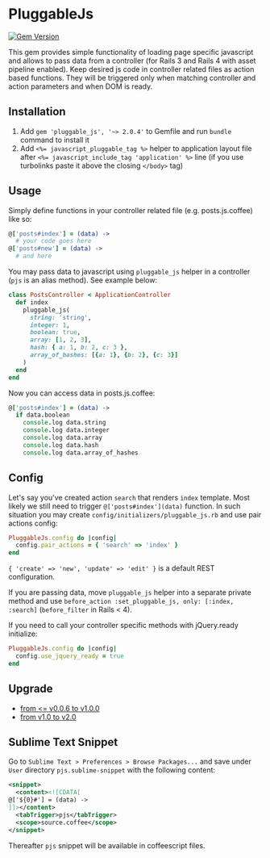 # PluggableJs 

[![Gem Version](https://badge.fury.io/rb/pluggable_js.svg)](http://badge.fury.io/rb/pluggable_js)

This gem provides simple functionality of loading page specific javascript and allows to pass data from a controller (for Rails 3 and Rails 4 with asset pipeline enabled). Keep desired js code in controller related files as action based functions. They will be triggered only when matching controller and action parameters and when DOM is ready.

## Installation

1. Add `gem 'pluggable_js', '~> 2.0.4'` to Gemfile and run `bundle` command to install it
2. Add `<%= javascript_pluggable_tag %>` helper to application layout file after `<%= javascript_include_tag 'application' %>` line (if you use turbolinks paste it above the closing `</body>` tag)

## Usage

Simply define functions in your controller related file (e.g. posts.js.coffee) like so:

```coffeescript
@['posts#index'] = (data) ->
  # your code goes here
@['posts#new'] = (data) ->
  # and here
```

You may pass data to javascript using `pluggable_js` helper in a controller (`pjs` is an alias method). See example below:

```ruby
class PostsController < ApplicationController
  def index
    pluggable_js(
      string: 'string',
      integer: 1,
      boolean: true,
      array: [1, 2, 3],
      hash: { a: 1, b: 2, c: 3 },
      array_of_hashes: [{a: 1}, {b: 2}, {c: 3}]
    )
  end
end
```

Now you can access data in posts.js.coffee:

```coffeescript
@['posts#index'] = (data) ->
  if data.boolean
    console.log data.string
    console.log data.integer
    console.log data.array
    console.log data.hash
    console.log data.array_of_hashes
```

## Config

Let's say you've created action `search` that renders `index` template. Most likely we still need to trigger `@['posts#index'](data)` function. In such situation you may create `config/initializers/pluggable_js.rb` and use pair actions config:

```ruby
PluggableJs.config do |config|
  config.pair_actions = { 'search' => 'index' }
end
```

`{ 'create' => 'new', 'update' => 'edit' }` is a default REST configuration.

If you are passing data, move `pluggable_js` helper into a separate private method and use `before_action :set_pluggable_js, only: [:index, :search]` (`before_filter` in Rails < 4).

If you need to call your controller specific methods with jQuery.ready initialize:
```ruby
PluggableJs.config do |config|
  config.use_jquery_ready = true
end
```

## Upgrade

* [from <= v0.0.6 to v1.0.0](https://github.com/peresleguine/pluggable_js/wiki/Upgrade-from-v0.0.6-or-less-to-v1.0.0)
* [from v1.0 to v2.0](https://github.com/peresleguine/pluggable_js/wiki/Upgrade-from-v1.0-to-v2.0)

## Sublime Text Snippet

Go to `Sublime Text > Preferences > Browse Packages...` and save under `User` directory `pjs.sublime-snippet` with the following content:

```xml
<snippet>
  <content><![CDATA[
@['${0}#'] = (data) ->
]]></content>
  <tabTrigger>pjs</tabTrigger>
  <scope>source.coffee</scope>
</snippet>
```

Thereafter `pjs` snippet will be available in coffeescript files.
